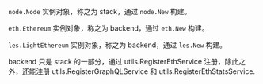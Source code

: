 `node.Node` 实例对象，称之为 stack，通过 `node.New` 构建。

`eth.Ethereum` 实例对象，称之为 backend，通过 `eth.New` 构建。

`les.LightEthereum` 实例对象，称之为 backend，通过 `les.New` 构建。

backend 只是 stack 的一部分，通过 utils.RegisterEthService 注册，除此之外，还能注册 utils.RegisterGraphQLService 和 utils.RegisterEthStatsService.




